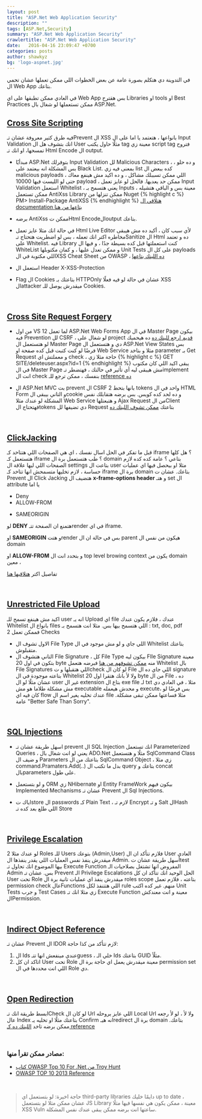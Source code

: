 ```yaml
---
layout: post
title: "ASP.Net Web Application Security"
description: "" 
tags: [ASP.Net,Security]
summary: "ASP.Net Web Application Security"
crawlertitle: "ASP.Net Web Application Security"
date:   2016-04-16 23:09:47 +0700
categories: posts
author: shawkyz
bg: 'logo-aspnet.jpg'
---
```

في التدوينة دي هتكلم  بصورة عامة عن بعض الخطوات اللي ممكن تعملها عشان تحمي ال Web App بتاعك.

في العادي ممكن تطبقها على اي Web App بس هقترح Libraries او tools او Best Practices ممكن تستعملها لو شغال بال ASP.Net.

## [Cross Site Scripting](https://www.owasp.org/index.php/Cross-site_Scripting_(XSS))

فيه طرق كتير معروفة عشان تـPrevent ال XSS بانواعها ، هتعتمد يا اما على ال Input Validation 
انك بتشوف هل ال User مثلًا حاول يكتب tag معينة زي script tag فتروح تمسحها، او انك تـ Html Encode ال output.

- مبدأيًا ASP.Net بتوفرلك Input Validation لل Malicious Characters ، و ده حلو ، بس المشكلة انه بيعتمد على Black List.
بمعنى فيه زي list كده ببعض ال malicious payloads اللي ممكن تسببلك مشاكل ، و ده اكيد مش هينفع معاك ، حتى لو الليست فيها 10000 payload ، ممكن حد يعديها.
فالحل لو عايز تعمل  Input Validation استعمل Whitelist ، يعني هتسمح بـ Inputs معينة بس و الباقي هتشيله ، ممكن تستعمل AntiXss Library ممكن تنزلها من Nuget 
{% highlight c %}
PM> Install-Package AntiXSS
{% endhighlight %}
[هتلاقي ال documentation بتاعها من هنا](https://msdn.microsoft.com/en-us/library/system.web.security.antixss.antixssencoder(v=vs.110).aspx)

- برضه AntiXss ممكن تHtml Encodeالoutput بتاعك.

- في حالة انك مثلا عايز تعمل Html Live Editor لأي سبب كان ، أكيد ده مش هيبقى مخاطره اكتر انك تعمله ، بس لو اضطريت هتحتاج تـSanitize ال Html ده و تعتمد على Whitelist.
فيه Library  كنت استعملتها قبل كده بسيطة جدًا ، و فيها ال WhiteList و ممكن تعدل عليها ، و كمان مكتوبلها Unit Tests على كل ال payloads اللي مكتوبة في الXSS Cheat Sheet من OWASP ، 
 [ده اللينك بتاعها](https://github.com/mganss/HtmlSanitizer)

- استعمل ال Header X-XSS-Protection 

- Flag ال Cookies بتاعتك بـ HTTPOnly عشان في حالة لو فيه فعلًا XSS الattacker ميقدرش يوصل للـ Cookies.

<br/>

## [Cross Site Request Forgery](https://www.owasp.org/index.php/Cross-Site_Request_Forgery_(CSRF))

- من اول VS 12 لما تعمل ASP.Net Web Forms App في ال Master Page بيكون فيه Prevention لل CSRF ، 
لو شغال على project 
[قديم ارجع للينك ده](http://software-security.sans.org/developer-how-to/developer-guide-csrf)
ده هيحميك لو هتستعمل ال Master Page دي و هتستعمل ال ASP.Net View States 
بس فرضًا لو كنت كتبت قبل كده صفحة او Web Service مثلا و بتاخد parameter بـ Get Request و معملتش اي check ، حاجة مثلا زي
{% highlight c %}
GET SITE/deleteuser.aspx?id=1
{% endhighlight %}
يبقى اكيد اللي كان مكتوب في ال Master Page مش هيبقى ليه أي تأثير في حالتك ، فهتضطر تـimplement انت ال check بنفسك ، ممكن ترجع للـ [reference ده](https://www.owasp.org/index.php/Anti_CSRF_Tokens_ASP.NET)


- ال ASP.Net MVC بت prevent ال CSRF بانها بتحط 2 tokens واحد في ال HTML Form و التاني بيبقى  الcookie و ده لحد كده كويس.
بس برضه هتقابلك نفس المشكلة لو عندك مثلا Web Service و هتبعتلها Ajax Request من الClient فهتحتاج الtokens دي تضيفها لل Request بتاعتك [ممكن تشوف اللينك ده](http://www.asp.net/web-api/overview/security/preventing-cross-site-request-forgery-csrf-attacks)


<br/>

## [ClickJacking](https://www.owasp.org/index.php/Clickjacking)

قبل ما تفكر في الحل اسال نفسك ، اي هي الصفحات اللي هتتاخد كـ iframe ؟ 
هل كلها هتستعمل كـ iframe ؟ طب هتستعمل برة ال domain بتاعي ؟
عامة كده كده لازم الصفحات اللي ليها علاقة ال settings بتاعت ال user مثلا او بيحصل فيها اي عمليات حساسة ، لازم تخليها متسمحش انها تتاخد كـ iframe برة ال domain بتاعك. عشان ت Prevent ال Click Jacking هتضيف ال **x-frame-options header** و هتـ set ال attribute يا اما

* Deny
* ALLOW-FROM
+ SAMEORIGIN

لو **DENY** هتمنع ان الصفحة تتـrender في اي iframe.

او **SAMEORIGIN** و هتتrender بس في حالة ان ال parent هيكون من نفس ال domain 

او **ALLOW-FROM** و بتحدد انت ال top level browing context يكون من domain معين ،

 تفاصيل اكتر [هتلاقيها هنا](https://blogs.msdn.microsoft.com/ieinternals/2010/03/30/combating-clickjacking-with-x-frame-options/)


<br/>

## [Unrestricted File Upload](https://www.owasp.org/index.php/Unrestricted_File_Upload)

اكيد مش هينفع تسمح  للـ user انه يـ Upload اي file عندك ، فلازم يكون عندك Whitelist بانواع ال files اللي هتسمح بيها بس. 
مثلا انت هتسمح بـ : txt, doc, pdf 
فممكن تعمل 2 Checks 

* الاول تشوف ال File Type اللي جاي و لو مش موجود في ال Whitelist بتاعتك متقبلوش.
* التاني هتشوف ال File Signature ، كل File Type بيكون ليه FIle Signature معينة بتكون في اول 20 byte منه 
[ممكن تشوفهم من هنا](https://en.wikipedia.org/wiki/List_of_file_signatures)
فبرضه هتعمل Whitelist بال File Signatures اللي هتقبلها و تcheck لو كان ال File اللي جاي ده ال signature بتاعته موجودة في ال Whitelist ولا لأ بانك هتقرا اول 20 byte من ال File ، ده عشان مثلًا لو ال user غير ال extension بتاع ال exe file لـ txt مثلا ، في العادي دي مش مشكلة طلاما هو مش executable و محدش هيعمله execute، بس فرضًا لو كان فيه اي flow عندك تخليه يغير اسم ال file مثلا فساعتها ممكن تبقى مشكلة.
عامة  "Better Safe Than Sorry".

<br/>

## [SQL Injections](https://www.owasp.org/index.php/SQL_Injection)

- اسهل طريقة عشان تـ prevent ال SQL Injection انك تستعمل Parameterized Queries ، يعني لو انت شغال بال ADO.Net مثلًا و هتستعمل SqlCommand Class و ضيف ال Parameters بتاعتك من ال SqlCommand Object ، زي مثلا command.Pramaters.Add(..) بدل ما تكتب ال query بتاعك و concat بالparameters على طول.

- و لو بتستعمل ORM زي NHibernate او Entity FrameWork بيكون فيهم Implemented Mechanisms عشان تـ Prevent ال Sql Injections.

* اياك تstore ال passwords كـ Plain Text ، لازم تـ Encrypt و تـ Salt الHash اللي طلع بعد كده تـ Store

<br/>

## [Privilege Escalation](https://www.owasp.org/index.php/Testing_for_Privilege_escalation_(OTG-AUTHZ-003))

لو عندك مثلا 2 Roles للـ Users بتوعك (Admin,User) فلازم تتأكد ان ال User العادي ميقدرش ينفذ نفس العمليات اللي يقدر ينفذها ال Admin.
أسهل طريقة عشان تtest بيها الموضوع انك تحاول تـ Execute Function المفروض انها تشتغل بصلاحيات الـ Admin بس.
عشان تـ Prevent الـ Privilege Escalations الحل الوحيد انك تتأكد ان كل User تحت Role ميقدرش ينفذ اي عمليات تانية برة ال roles scope بتاعته ، فلازم تعمل permission check عالFunctions اللي هتتنفذ لكل rule منهم. غير كده اكتب Unit Tests و جرب Test Cases زي مثلا انك تـ Execute Function معينة و انت معندكش الPermission.


<br/>

## [Indirect Object Reference](https://www.owasp.org/index.php/Testing_for_Insecure_Direct_Object_References_(OTG-AUTHZ-004))
عشان تـ Prevent ال IDOR لازم تتأكد من كذا حاجة:

1. ال Ids عندي مينفعش انها تتـguess ، خلي الـ Ids بتاعتك GUID مثلًأ.
2. اتاكد ان كل User تحت Role معينة ميقدرش يعمل اي حاجة برة ال permission set اللي انت محددها في ال Role دي.


<br/>

## [Open Redirection](https://www.owasp.org/index.php/Unvalidated_Redirects_and_Forwards_Cheat_Sheet)
ابسط طريقة انك تـCheck لو كان ال Url اللي عايز يروحله Local Url ولا لأ ، لو لأ رجعه عال Index بتاعتك مثلًا او تخليه يـ Confirm انه هيـredirect برة ال domain بتاعك.
ممكن برضه تاخد [اللينك ده كـ reference](http://www.asp.net/mvc/overview/security/preventing-open-redirection-attacks)


<br/>

### مصادر ممكن تقرأ منها:

- [كتاب OWASP Top 10 For .Net من Troy Hunt](http://www.troyhunt.com/2011/12/free-ebook-owasp-top-10-for-net.html)
- [OWASP TOP 10 2013 Reference](https://www.owasp.org/index.php/Top_10_2013-Top_10)


<br/>

> حاجة اخيرة: لو بتستعمل اي third-party libraries دايمًا خليك up to date ، عشان ممكن مثلا لو بتستعمل JS Library معينة ، ممكن يكون هي نفسها فيها مثلًا XSS Vuln ساعتها انت برضه ممكن يبقى عندك نفس المشكلة.
